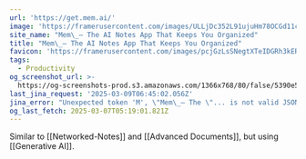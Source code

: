 ```yaml
---
url: 'https://get.mem.ai/'
image: 'https://framerusercontent.com/images/ULLjDc352L91ujuHm78OCGd11c.png'
site_name: "Mem\_– The AI Notes App That Keeps You Organized"
title: "Mem\_– The AI Notes App That Keeps You Organized"
favicon: 'https://framerusercontent.com/images/pcjGzLsSNegtXTeIDGRh3kERV4Y.png'
tags:
  - Productivity
og_screenshot_url: >-
  https://og-screenshots-prod.s3.amazonaws.com/1366x768/80/false/5390e5cc603274d497ea7c42566c921108e8f9a2d7b193155c17f74ac4e4577b.jpeg
last_jina_request: '2025-03-09T06:45:02.056Z'
jina_error: "Unexpected token 'M', \"Mem\_– The \"... is not valid JSON"
og_last_fetch: 2025-03-07T05:19:01.821Z
---
```

Similar to [[Networked-Notes]] and [[Advanced Documents]], but using [[Generative AI]].  
